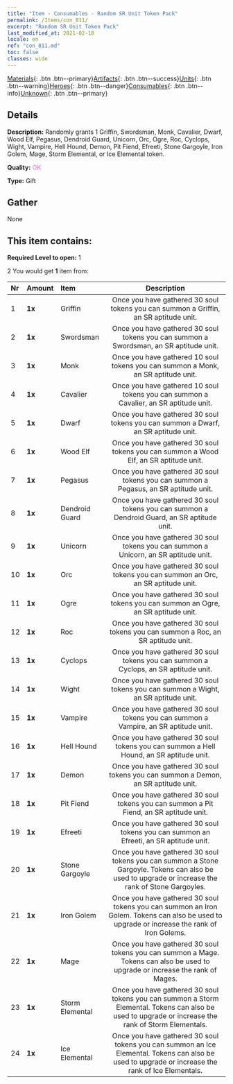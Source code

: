 ```yaml
---
title: "Item - Consumables - Random SR Unit Token Pack"
permalink: /Items/con_811/
excerpt: "Random SR Unit Token Pack"
last_modified_at: 2021-02-18
locale: en
ref: "con_811.md"
toc: false
classes: wide
---
```

 [Materials](/Items/){: .btn .btn--primary}[Artifacts](/Items/Artifacts/){: .btn .btn--success}[Units](/Items/Units/){: .btn .btn--warning}[Heroes](/Items/Heroes/){: .btn .btn--danger}[Consumables](/Items/Consumables/){: .btn .btn--info}[Unknown](/Items/Unknown/){: .btn .btn--primary}

## Details
 **Description:** Randomly grants 1 Griffin, Swordsman, Monk, Cavalier, Dwarf, Wood Elf, Pegasus, Dendroid Guard, Unicorn, Orc, Ogre, Roc, Cyclops, Wight, Vampire, Hell Hound, Demon, Pit Fiend, Efreeti, Stone Gargoyle, Iron Golem, Mage, Storm Elemental, or Ice Elemental token.

 **Quality:** <span style="color: #DA70D6">OK</span>

 **Type:** Gift

## Gather

  None

## This item contains:

 **Required Level to open:** 1

 2 You would get **1** item  from:

  | Nr | Amount |     Item    | Description |
  |:---|:-------|:------------|:-----------:|
  | 1 |  **1x** | Griffin | Once you have gathered 30 soul tokens you can summon a Griffin, an SR aptitude unit.  | 
  | 2 |  **1x** | Swordsman | Once you have gathered 30 soul tokens you can summon a Swordsman, an SR aptitude unit.  | 
  | 3 |  **1x** | Monk | Once you have gathered 10 soul tokens you can summon a Monk, an SR aptitude unit.  | 
  | 4 |  **1x** | Cavalier  | Once you have gathered 10 soul tokens you can summon a Cavalier, an SR aptitude unit.  | 
  | 5 |  **1x** | Dwarf | Once you have gathered 30 soul tokens you can summon a Dwarf, an SR aptitude unit.  | 
  | 6 |  **1x** | Wood Elf | Once you have gathered 30 soul tokens you can summon a Wood Elf, an SR aptitude unit.  | 
  | 7 |  **1x** | Pegasus | Once you have gathered 30 soul tokens you can summon a Pegasus, an SR aptitude unit.  | 
  | 8 |  **1x** | Dendroid Guard | Once you have gathered 30 soul tokens you can summon a Dendroid Guard, an SR aptitude unit.  | 
  | 9 |  **1x** | Unicorn | Once you have gathered 30 soul tokens you can summon a Unicorn, an SR aptitude unit.  | 
  | 10 |  **1x** | Orc | Once you have gathered 30 soul tokens you can summon an Orc, an SR aptitude unit.  | 
  | 11 |  **1x** | Ogre | Once you have gathered 30 soul tokens you can summon an Ogre, an SR aptitude unit.  | 
  | 12 |  **1x** | Roc | Once you have gathered 30 soul tokens you can summon a Roc, an SR aptitude unit.  | 
  | 13 |  **1x** | Cyclops | Once you have gathered 30 soul tokens you can summon a Cyclops, an SR aptitude unit.  | 
  | 14 |  **1x** | Wight | Once you have gathered 30 soul tokens you can summon a Wight, an SR aptitude unit.  | 
  | 15 |  **1x** | Vampire | Once you have gathered 30 soul tokens you can summon a Vampire, an SR aptitude unit.  | 
  | 16 |  **1x** | Hell Hound | Once you have gathered 30 soul tokens you can summon a Hell Hound, an SR aptitude unit.  | 
  | 17 |  **1x** | Demon | Once you have gathered 30 soul tokens you can summon a Demon, an SR aptitude unit.  | 
  | 18 |  **1x** | Pit Fiend | Once you have gathered 30 soul tokens you can summon a Pit Fiend, an SR aptitude unit.  | 
  | 19 |  **1x** | Efreeti | Once you have gathered 30 soul tokens you can summon an Efreeti, an SR aptitude unit.  | 
  | 20 |  **1x** | Stone Gargoyle | Once you have gathered 30 soul tokens you can summon a Stone Gargoyle. Tokens can also be used to upgrade or increase the rank of Stone Gargoyles.  | 
  | 21 |  **1x** | Iron Golem | Once you have gathered 30 soul tokens you can summon an Iron Golem. Tokens can also be used to upgrade or increase the rank of Iron Golems.  | 
  | 22 |  **1x** | Mage | Once you have gathered 30 soul tokens you can summon a Mage. Tokens can also be used to upgrade or increase the rank of Mages.  | 
  | 23 |  **1x** | Storm Elemental | Once you have gathered 30 soul tokens you can summon a Storm Elemental. Tokens can also be used to upgrade or increase the rank of Storm Elementals.  | 
  | 24 |  **1x** | Ice Elemental | Once you have gathered 30 soul tokens you can summon an Ice Elemental. Tokens can also be used to upgrade or increase the rank of Ice Elementals.  | 
